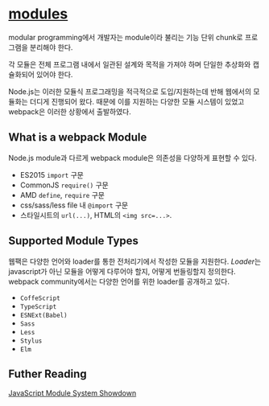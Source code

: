 # [modules](https://webpack.js.org/concepts/modules/)
modular programming에서 개발자는 module이라 불리는 기능 단위 chunk로 프로그램을 분리해야 한다.

각 모듈은 전체 프로그램 내에서 일관된 설계와 목적을 가져야 하며 단일한 추상화와 캡슐화되어 있어야 한다.

Node.js는 이러한 모듈식 프로그래밍을 적극적으로 도입/지원하는데 반해 웹에서의 모듈화는 더디게 진행되어 왔다. 때문에 이를 지원하는 다양한 모듈 시스템이 있었고 webpack은 이러한 상황에서 출발하였다.

## What is a webpack Module
Node.js module과 다르게 webpack module은 의존성을 다양하게 표현할 수 있다.

- ES2015 `import` 구문
- CommonJS `require()` 구문
- AMD `define`, `require` 구문
- css/sass/less file 내 `@import` 구문
- 스타일시트의 `url(...)`, HTML의 `<img src=...>`.

## Supported Module Types
웹팩은 다양한 언어와 loader를 통한 전처리기에서 작성한 모듈을 지원한다. *Loader*는 javascript가 아닌 모듈을 어떻게 다루어야 할지, 어떻게 번들링할지 정의한다. webpack community에서는 다양한 언어를 위한 loader를 공개하고 있다.
- `CoffeScript`
- `TypeScript`
- `ESNExt(Babel)`
- `Sass`
- `Less`
- `Stylus`
- `Elm`

## Futher Reading
[JavaScript Module System Showdown](https://auth0.com/blog/javascript-module-systems-showdown/)